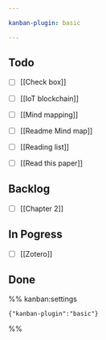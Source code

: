 ```yaml
---

kanban-plugin: basic

---
```


## Todo

- [ ] [[Check box]]
- [ ] [[IoT blockchain]]
- [ ] [[Mind mapping]]
- [ ] [[Readme Mind map]]
- [ ] [[Reading list]]
- [ ] [[Read this paper]]


## Backlog

- [ ] [[Chapter 2]]


## In Pogress

- [ ] [[Zotero]]


## Done





%% kanban:settings
```
{"kanban-plugin":"basic"}
```
%%